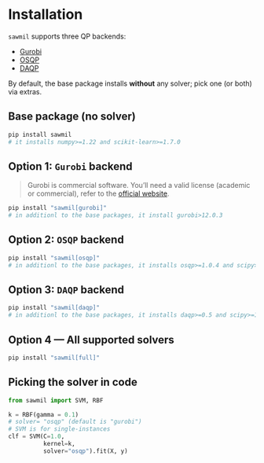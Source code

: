 # Installation

`sawmil` supports three QP backends:

* [Gurobi](https://gurobi.com)
* [OSQP](https://osqp.org/)
* [DAQP](https://darnstrom.github.io/daqp/)
  
By default, the base package installs **without** any solver; pick one (or both) via extras.

## Base package (no solver)

```bash
pip install sawmil
# it installs numpy>=1.22 and scikit-learn>=1.7.0
```

## Option 1: `Gurobi` backend

> Gurobi is commercial software. You’ll need a valid license (academic or commercial), refer to the [official website](https://gurobi.com).

```bash
pip install "sawmil[gurobi]"
# in additionl to the base packages, it install gurobi>12.0.3
```

## Option 2: `OSQP` backend

```bash
pip install "sawmil[osqp]"
# in additionl to the base packages, it installs osqp>=1.0.4 and scipy>=1.16.1
```

## Option 3: `DAQP` backend

```bash
pip install "sawmil[daqp]"
# in additionl to the base packages, it installs daqp>=0.5 and scipy>=1.16.1
```

## Option 4 — All supported solvers

```bash
pip install "sawmil[full]"
```

## Picking the solver in code

```python
from sawmil import SVM, RBF

k = RBF(gamma = 0.1)
# solver= "osqp" (default is "gurobi")
# SVM is for single-instances 
clf = SVM(C=1.0, 
          kernel=k, 
          solver="osqp").fit(X, y)
```